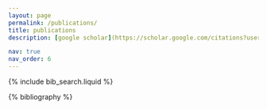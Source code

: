 ```yaml
---
layout: page
permalink: /publications/
title: publications
description: [google scholar](https://scholar.google.com/citations?user=e3M5dOEAAAAJ),

nav: true
nav_order: 6
---
```


<!-- _pages/publications.md -->

<!-- Bibsearch Feature -->

{% include bib_search.liquid %}

<div class="publications">

{% bibliography %}

</div>
